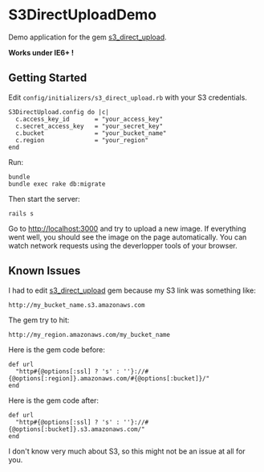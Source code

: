 # S3DirectUploadDemo

Demo application for the gem [s3_direct_upload](https://github.com/waynehoover/s3_direct_upload).

**Works under IE6+ !**

## Getting Started

Edit `config/initializers/s3_direct_upload.rb` with your S3 credentials.

	S3DirectUpload.config do |c|
	  c.access_key_id 		= "your_access_key"
	  c.secret_access_key 	= "your_secret_key"
	  c.bucket 				= "your_bucket_name"
	  c.region 				= "your_region"
	end
	
Run:

	bundle
	bundle exec rake db:migrate
	
Then start the server:

	rails s
	
Go to [http://localhost:3000](http://localhost:3000) and try to upload a new image. If everything went well, you should see the image on the page automatically. You can watch network requests using the deverlopper tools of your browser.

## Known Issues

I had to edit [s3_direct_upload](https://github.com/waynehoover/s3_direct_upload) gem because my S3 link was something like:

	http://my_bucket_name.s3.amazonaws.com
	
The gem try to hit:

	http://my_region.amazonaws.com/my_bucket_name
	
Here is the gem code before:

	def url
      "http#{@options[:ssl] ? 's' : ''}://#{@options[:region]}.amazonaws.com/#{@options[:bucket]}/"
    end
    
Here is the gem code after:

	def url
      "http#{@options[:ssl] ? 's' : ''}://#{@options[:bucket]}.s3.amazonaws.com/"
    end    
    
I don't know very much about S3, so this might not be an issue at all for you.